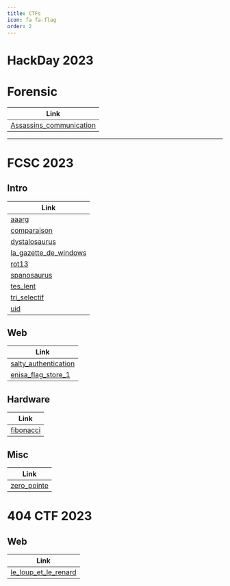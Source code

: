 ```yaml
---
title: CTFs
icon: fa fa-flag
order: 2
---
```


# HackDay 2023

# Forensic

| **Link**  |
| --------------- |
| [Assassins_communication](/CTFs/Hackday2023/forensic/assassins_communication) |

---

# FCSC 2023

## Intro

|   **Link**  |
| --------------- |
| [aaarg](/CTFs/FCSC2023/intro/aaarg)  |
| [comparaison](/CTFs/FCSC2023/intro/comparaison)  |
| [dystalosaurus](/CTFs/FCSC2023/intro/dystalosaurus)  |
| [la_gazette_de_windows](/CTFs/FCSC2023/intro/la_gazette_de_windows)  |
| [rot13](/CTFs/FCSC2023/intro/rot13)  |
| [spanosaurus](/CTFs/FCSC2023/intro/spanosaurus)  |
| [tes_lent](/CTFs/FCSC2023/intro/tes_lent)  |
| [tri_selectif](/CTFs/FCSC2023/intro/tri_selectif)  |
| [uid](/CTFs/FCSC2023/intro/uid)  |

## Web

| **Link**   |
|--------------- |
| [salty_authentication](/CTFs/FCSC2023/web/salty_authentication)  |
| [enisa_flag_store_1](/CTFs/FCSC2023/web/enisa_flag_store_1)  |

## Hardware

| **Link**   |
|--------------- |
| [fibonacci](/CTFs/FCSC2023/hardware/fibonacci)  |

## Misc

| **Link**   |
|--------------- |
| [zero_pointe](/CTFs/FCSC2023/misc/zero_pointe)  |



# 404 CTF 2023

## Web

| **Link**   |
|--------------- |
| [le_loup_et_le_renard](/CTFs/404CTF2023/web/le_loup_et_le_renard)  |

